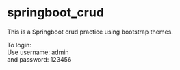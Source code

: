 # springboot_crud
This is a Springboot crud practice using bootstrap themes. 

To login:<br/>
Use username: admin  <br/> 
and password: 123456 
